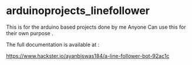 # arduinoprojects_linefollower
This is for the arduino based projects done by me 
Anyone Can use this for their own purpose . 

The full documentation is available at :

https://www.hackster.io/ayanbiswas184/a-line-follower-bot-92ac1c
